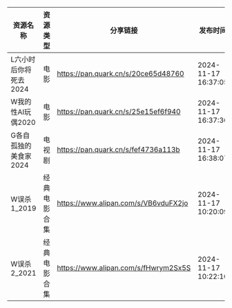 | 资源名称          | 资源类型   | 分享链接                                 | 发布时间                |
| ------------- | ------ | ------------------------------------ | ------------------- |
| L六小时后你将死去2024 | 电影     | https://pan.quark.cn/s/20ce65d48760  | 2024-11-17 16:37:05 |
| W我的性AI玩偶2020  | 电影     | https://pan.quark.cn/s/25e15ef6f940  | 2024-11-17 16:37:36 |
| G各自孤独的美食家2024 | 电视剧    | https://pan.quark.cn/s/fef4736a113b  | 2024-11-17 16:38:07 |
| W误杀1_2019     | 经典电影合集 | https://www.alipan.com/s/VB6vduFX2jo | 2024-11-17 10:20:09 |
| W误杀2_2021     | 经典电影合集 | https://www.alipan.com/s/fHwrym2Sx5S | 2024-11-17 10:22:10 |
